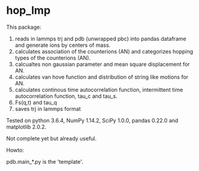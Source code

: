 # hop_lmp

This package:
1. reads in lammps trj and pdb (unwrapped pbc) into pandas dataframe and generate ions by centers of mass.
2. calculates association of the counterions (AN) and categorizes hopping types of the counterions (AN).
3. calcualtes non gaussian parameter and mean square displacement for AN. 
4. calculates van hove function and distribution of string like motions for AN.
5. calculates continous time autocorrelation function, intermittent time autocorrelation function, tau_c and tau_s.
6. Fs(q,t) and tau_q
7. saves trj in lammps format

Tested on python 3.6.4, NumPy 1.14.2, SciPy 1.0.0, pandas 0.22.0 and matplotlib 2.0.2.

Not complete yet but already useful.

Howto:

pdb.main_*.py is the 'template'.
